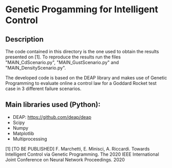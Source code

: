 # Genetic Progamming for Intelligent Control


## Description
The code contained in this directory is the one used to obtain the results presented on [1]. To reproduce the results run the
files "MAIN_CdScenario.py", "MAIN_GustScenario.py" and "MAIN_DensityScenario.py".

The developed code is based on the DEAP library and makes use of Genetic Programming to evaluate online a control law for a 
Goddard Rocket test case in 3 different failure scenarios.


## Main libraries used (Python):
  * DEAP: https://github.com/deap/deap
  * Scipy
  * Numpy
  * Matplotlib
  * Multiprocessing

[1] [TO BE PUBLISHED] F. Marchetti, E. Minisci, A. Riccardi. Towards Intelligent Control via Genetic Programming. 
The 2020 IEEE International Joint Conference on Neural Network Proceedings. 2020

